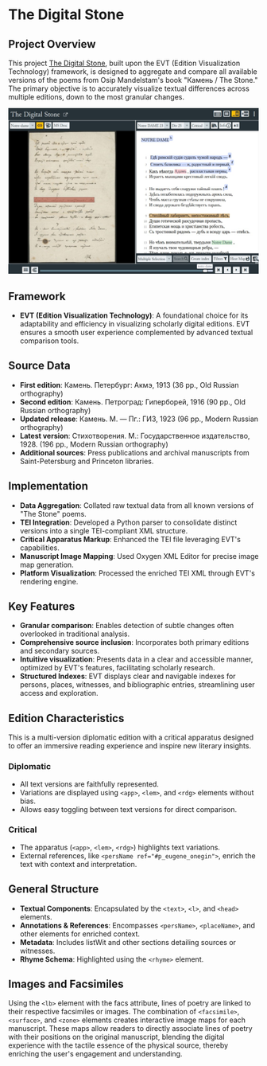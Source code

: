 # The Digital Stone

## Project Overview
This project [The Digital Stone](https://mary-lev.github.io/kamen/), built upon the EVT (Edition Visualization Technology) framework, is designed to aggregate and compare all available versions of the poems from Osip Mandelstam's book "Камень / The Stone." The primary objective is to accurately visualize textual differences across multiple editions, down to the most granular changes.


![Screenshot](images/screenshot.jpg)

## Framework
- **EVT (Edition Visualization Technology)**: A foundational choice for its adaptability and efficiency in visualizing scholarly digital editions. EVT ensures a smooth user experience complemented by advanced textual comparison tools.

## Source Data
- **First edition**: Камень. Петербург: Акмэ, 1913 (36 pp., Old Russian orthography)
- **Second edition**: Камень. Петроград: Гиперборей, 1916 (90 pp., Old Russian orthography)
- **Updated release**: Камень. М. — Пг.: ГИЗ, 1923 (96 pp., Modern Russian orthography)
- **Latest version**: Стихотворения. М.: Государственное издательство, 1928. (196 pp., Modern Russian orthography)
- **Additional sources**: Press publications and archival manuscripts from Saint-Petersburg and Princeton libraries.

## Implementation
- **Data Aggregation**: Collated raw textual data from all known versions of "The Stone" poems.
- **TEI Integration**: Developed a Python parser to consolidate distinct versions into a single TEI-compliant XML structure.
- **Critical Apparatus Markup**: Enhanced the TEI file leveraging EVT's capabilities.
- **Manuscript Image Mapping**: Used Oxygen XML Editor for precise image map generation.
- **Platform Visualization**: Processed the enriched TEI XML through EVT's rendering engine.

## Key Features
- **Granular comparison**: Enables detection of subtle changes often overlooked in traditional analysis.
- **Comprehensive source inclusion**: Incorporates both primary editions and secondary sources.
- **Intuitive visualization**: Presents data in a clear and accessible manner, optimized by EVT's features, facilitating scholarly research.
- **Structured Indexes**: EVT displays clear and navigable indexes for persons, places, witnesses, and bibliographic entries, streamlining user access and exploration.

## Edition Characteristics
This is a multi-version diplomatic edition with a critical apparatus designed to offer an immersive reading experience and inspire new literary insights.

### Diplomatic
- All text versions are faithfully represented.
- Variations are displayed using `<app>`, `<lem>`, and `<rdg>` elements without bias.
- Allows easy toggling between text versions for direct comparison.

### Critical
- The apparatus (`<app>`, `<lem>`, `<rdg>`) highlights text variations.
- External references, like `<persName ref="#p_eugene_onegin">`, enrich the text with context and interpretation.

## General Structure
- **Textual Components**: Encapsulated by the `<text>`, `<l>`, and `<head>` elements.
- **Annotations & References**: Encompasses `<persName>`, `<placeName>`, and other elements for enriched context.
- **Metadata**: Includes listWit and other sections detailing sources or witnesses.
- **Rhyme Schema**: Highlighted using the `<rhyme>` element.

## Images and Facsimiles
Using the `<lb>` element with the facs attribute, lines of poetry are linked to their respective facsimiles or images. The combination of `<facsimile>`, `<surface>`, and `<zone>` elements creates interactive image maps for each manuscript. These maps allow readers to directly associate lines of poetry with their positions on the original manuscript, blending the digital experience with the tactile essence of the physical source, thereby enriching the user's engagement and understanding.

